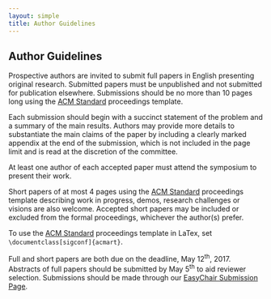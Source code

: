 ```yaml
---
layout: simple
title: Author Guidelines
---
```


## Author Guidelines

Prospective authors are invited to submit full papers in English presenting original research.
Submitted papers must be unpublished and not submitted for publication elsewhere.
Submissions should be no more than 10 pages long using the [ACM Standard](https://www.acm.org/publications/proceedings-template) proceedings template.

Each submission should begin with a succinct statement of the problem and a summary of the main results.
Authors may provide more details to substantiate the main claims of the paper by including a clearly marked appendix at the end of the submission, which is not included in the page limit and is read at the discretion of the committee.

At least one author of each accepted paper must attend the symposium to present their work.

Short papers of at most 4 pages using the [ACM Standard](https://www.acm.org/publications/proceedings-template) proceedings template describing work in progress, demos, research challenges or visions are also welcome.
Accepted short papers may be included or excluded from the formal proceedings, whichever the author(s) prefer.

To use the [ACM Standard](https://www.acm.org/publications/proceedings-template) proceedings template in LaTex, set `\documentclass[sigconf]{acmart}`.

Full and short papers are both due on the deadline, May 12<sup>th</sup>, 2017.
Abstracts of full papers should be submitted by May 5<sup>th</sup> to aid reviewer selection.
Submissions should be made through our [EasyChair Submission Page](https://easychair.org/conferences/?conf=dbpl2017).